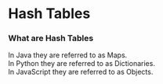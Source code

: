 # Hash Tables  

### What are Hash Tables  

In Java they are referred to as Maps.  
In Python they are referred to as Dictionaries.  
In JavaScript they are referred to as Objects.  
